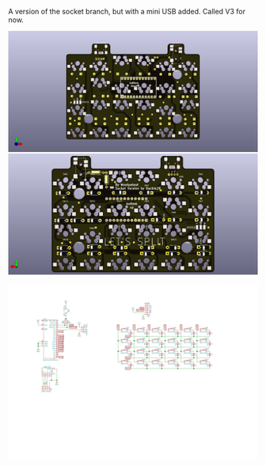 A version of the socket branch, but with a mini USB added. Called V3 for now.

![Image of front side of panel](/lets_split/lets_split-top.png)
![Image of bottom side of panel](/lets_split/lets_split-bot.png)

[![Schematic](lets_split/lets_split.svg)](lets_split/lets_split.svg?sanitize=true)

